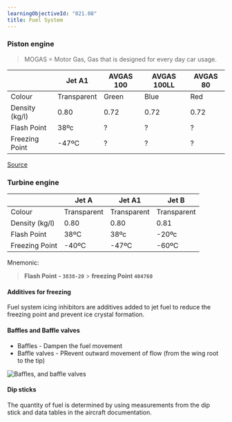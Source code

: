 ```yaml
---
learningObjectiveId: "021.08"
title: Fuel System
---
```


### Piston engine

> MOGAS = Motor Gas, Gas that is designed for every day car usage.

|                | Jet A1      | AVGAS 100 | AVGAS 100LL | AVGAS 80 |
| -------------- | ----------- | --------- | ----------- | -------- |
| Colour         | Transparent | Green     | Blue        | Red      |
| Density (kg/l) | 0.80        | 0.72      | 0.72        | 0.72     |
| Flash Point    | 38ºc        | ?         | ?           | ?        |
| Freezing Point | -47ºC       | ?         | ?           | ?        |

[Source](https://skybrary.aero/articles/ignition-fuels)

### Turbine engine

|                | Jet A       | Jet A1      | Jet B       |
| -------------- | ----------- | ----------- | ----------- |
| Colour         | Transparent | Transparent | Transparent |
| Density (kg/l) | 0.80        | 0.80        | 0.81        |
| Flash Point    | 38ºC        | 38ºc        | -20ºc       |
| Freezing Point | -40ºC       | -47ºC       | -60ºC       |

Mnemonic:

> **Flash Point - `3838-20`** > **freezing Point `404760`**

#### Additives for freezing

Fuel system icing inhibitors are additives added to jet fuel to reduce the
freezing point and prevent ice crystal formation.

#### Baffles and Baffle valves

- Baffles - Dampen the fuel movement
- Baffle valves - PRevent outward movement of flow (from the wing root to the
  tip)

<img src="images/021.08.02.02-01.png" alt="Baffles, and baffle valves" />

<Source
  href="https://www.faa.gov/regulations_policies/handbooks_manuals/aviation/"
  alt="FAA H-8083-31"
/>

#### Dip sticks

The quantity of fuel is determined by using measurements from the dip stick and
data tables in the aircraft documentation.
